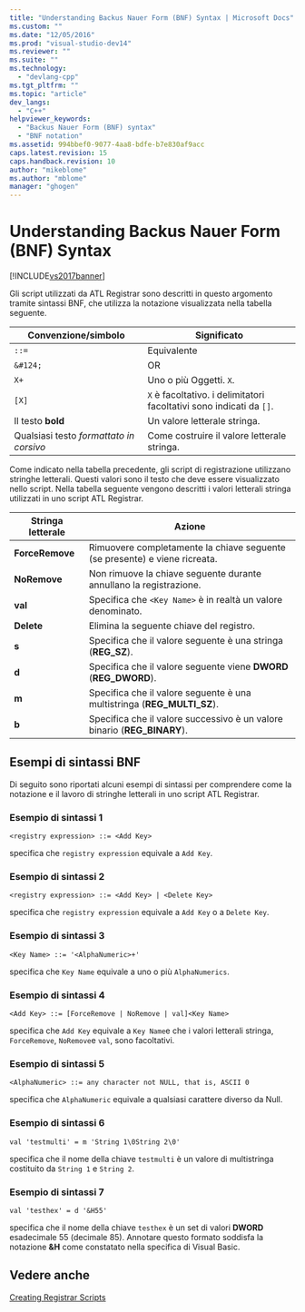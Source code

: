 ```yaml
---
title: "Understanding Backus Nauer Form (BNF) Syntax | Microsoft Docs"
ms.custom: ""
ms.date: "12/05/2016"
ms.prod: "visual-studio-dev14"
ms.reviewer: ""
ms.suite: ""
ms.technology: 
  - "devlang-cpp"
ms.tgt_pltfrm: ""
ms.topic: "article"
dev_langs: 
  - "C++"
helpviewer_keywords: 
  - "Backus Nauer Form (BNF) syntax"
  - "BNF notation"
ms.assetid: 994bbef0-9077-4aa8-bdfe-b7e830af9acc
caps.latest.revision: 15
caps.handback.revision: 10
author: "mikeblome"
ms.author: "mblome"
manager: "ghogen"
---
```

# Understanding Backus Nauer Form (BNF) Syntax
[!INCLUDE[vs2017banner](../assembler/inline/includes/vs2017banner.md)]

Gli script utilizzati da ATL Registrar sono descritti in questo argomento tramite sintassi BNF, che utilizza la notazione visualizzata nella tabella seguente.  
  
|Convenzione\/simbolo|Significato|  
|--------------------------|-----------------|  
|`::=`|Equivalente|  
|`&#124;`|OR|  
|`X+`|Uno o più Oggetti. `X`.|  
|`[X]`|`X` è facoltativo.  i delimitatori facoltativi sono indicati da `[]`.|  
|Il testo **bold**|Un valore letterale stringa.|  
|Qualsiasi testo *formattato in corsivo*|Come costruire il valore letterale stringa.|  
  
 Come indicato nella tabella precedente, gli script di registrazione utilizzano stringhe letterali.  Questi valori sono il testo che deve essere visualizzato nello script.  Nella tabella seguente vengono descritti i valori letterali stringa utilizzati in uno script ATL Registrar.  
  
|Stringa letterale|Azione|  
|-----------------------|------------|  
|**ForceRemove**|Rimuovere completamente la chiave seguente \(se presente\) e viene ricreata.|  
|**NoRemove**|Non rimuove la chiave seguente durante annullano la registrazione.|  
|**val**|Specifica che `<Key Name>` è in realtà un valore denominato.|  
|**Delete**|Elimina la seguente chiave del registro.|  
|**s**|Specifica che il valore seguente è una stringa \(**REG\_SZ**\).|  
|**d**|Specifica che il valore seguente viene **DWORD** \(**REG\_DWORD**\).|  
|**m**|Specifica che il valore seguente è una multistringa \(**REG\_MULTI\_SZ**\).|  
|**b**|Specifica che il valore successivo è un valore binario \(**REG\_BINARY**\).|  
  
## Esempi di sintassi BNF  
 Di seguito sono riportati alcuni esempi di sintassi per comprendere come la notazione e il lavoro di stringhe letterali in uno script ATL Registrar.  
  
### Esempio di sintassi 1  
  
```  
<registry expression> ::= <Add Key>  
```  
  
 specifica che `registry expression` equivale a `Add Key`.  
  
### Esempio di sintassi 2  
  
```  
<registry expression> ::= <Add Key> | <Delete Key>  
```  
  
 specifica che `registry expression` equivale a `Add Key` o a `Delete Key`.  
  
### Esempio di sintassi 3  
  
```  
<Key Name> ::= '<AlphaNumeric>+'  
```  
  
 specifica che `Key Name` equivale a uno o più `AlphaNumerics`.  
  
### Esempio di sintassi 4  
  
```  
<Add Key> ::= [ForceRemove | NoRemove | val]<Key Name>  
```  
  
 specifica che `Add Key` equivale a `Key Name`e che i valori letterali stringa, `ForceRemove`, `NoRemove`e `val`, sono facoltativi.  
  
### Esempio di sintassi 5  
  
```  
<AlphaNumeric> ::= any character not NULL, that is, ASCII 0  
```  
  
 specifica che `AlphaNumeric` equivale a qualsiasi carattere diverso da Null.  
  
### Esempio di sintassi 6  
  
```  
val 'testmulti' = m 'String 1\0String 2\0'  
```  
  
 specifica che il nome della chiave `testmulti` è un valore di multistringa costituito da `String 1` e `String 2`.  
  
### Esempio di sintassi 7  
  
```  
val 'testhex' = d '&H55'  
```  
  
 specifica che il nome della chiave `testhex` è un set di valori **DWORD** esadecimale 55 \(decimale 85\).  Annotare questo formato soddisfa la notazione **&H** come constatato nella specifica di Visual Basic.  
  
## Vedere anche  
 [Creating Registrar Scripts](../atl/creating-registrar-scripts.md)